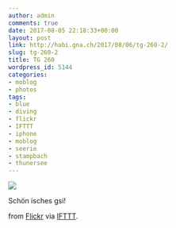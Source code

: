 ```yaml
---
author: admin
comments: true
date: 2017-08-05 22:18:33+00:00
layout: post
link: http://habi.gna.ch/2017/08/06/tg-260-2/
slug: tg-260-2
title: TG 260
wordpress_id: 5144
categories:
- moblog
- photos
tags:
- blue
- diving
- flickr
- IFTTT
- iphone
- moblog
- seerie
- stampbach
- thunersee
---
```


![](http://ift.tt/2hysjYg)  

Schön isches gsi!  

from [Flickr](http://ift.tt/2fhyzmK) via [IFTTT](http://ift.tt/1c4nCfM).
